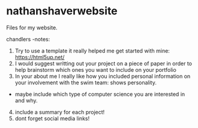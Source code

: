 # nathanshaverwebsite
Files for my website.

chandlers -notes:

1. Try to use a template it really helped me get started with mine: https://html5up.net/
2. I would suggest writting out your project on a piece of paper in order to help brainstorm which ones you want to include on your portfolio 
3. In your about me I really like how you included personal information on your involvement with the swim team: shows personality.
- maybe include which type of computer science you are interested in and why.
4. include a summary for each project!
5. dont forget social media links!


